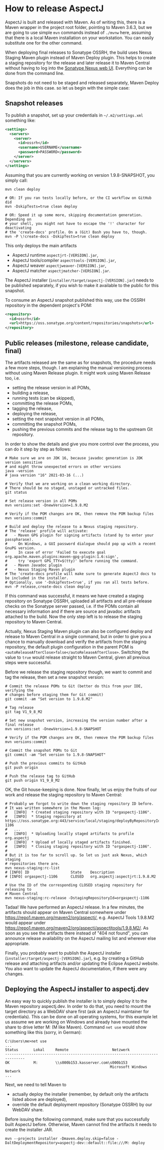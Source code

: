 # How to release AspectJ

AspectJ is built and released with Maven. As of writing this, there is a Maven wrapper in the project root folder,
pointing to Maven 3.6.3, but we are going to use simple `mvn` commands instead of `./mvnw` here, assuming that there is
a local Maven installation on your workstation. You can easily substitute one for the other command.

When deploying final releases to Sonatype OSSRH, the build uses Nexus Staging Maven plugin instead of Maven Deploy
plugin. This helps to create a staging repository for the release and later release it to Maven Central without having
to log into the [Sonatype Nexus web UI](https://oss.sonatype.org/). Everything can be done from the command line.

Snapshots do not need to be staged and released separately, Maven Deploy does the job in this case. so let us begin with
the simple case:

## Snapshot releases

To publish a snapshot, set up your credentials in `~/.m2/settings.xml` something like:

```xml
<settings>
  <servers>
    <server>
      <id>ossrh</id>
      <username>USERNAME</username>
      <password>PASSWORD</password>
    </server>
  </servers>
</settings>
```

Assuming that you are currently working on version 1.9.8-SNAPSHOT, you simply call:

```shell
mvn clean deploy 

# OR: If you ran tests locally before, or the CI workflow on GitHub did 
mvn -DskipTests=true clean deploy 

# OR: Speed it up some more, skipping documentation generation. Depending on
# your shell, you might not have to escape the '!' character for deactivating
# the 'create-docs' profile. On a (Git) Bash you have to, though.
mvn -P \!create-docs -DskipTests=true clean deploy 
```

This only deploys the main artifacts
  - AspectJ runtime `aspectjrt-[VERSION].jar`,
  - AspectJ tools/compiler `aspecttools-[VERSION].jar`,
  - AspectJ weaver `aspectjweaver-[VERSION].jar`,
  - AspectJ matcher `aspectjmatcher-[VERSION].jar`.

The AspectJ installer (`installer/target/aspectj-[VERSION].jar`) needs to be published separately, if you wish to make
it available to the public for this snapshot.

To consume an AspectJ snapshot published this way, use the OSSRH repository in the dependent project's POM:

```xml
<repository>
  <id>ossrh</id>
  <url>https://oss.sonatype.org/content/repositories/snapshots</url>
</repository>
```

## Public releases (milestone, release candidate, final)

The artifacts released are the same as for snapshots, the procedure needs a few more steps, though. I am explaining the
manual versioning process without using Maven Release plugin. It might work using Maven Release too, i.e.
  - setting the release version in all POMs,
  - building a release,
  - running tests (can be skipped),
  - committing the release POMs,
  - tagging the release,
  - deploying the release,
  - setting the next snapshot version in all POMs,
  - committing the snapshot POMs,
  - pushing the previous commits and the release tag to the upstream Git repository.

In order to show the details and give you more control over the process, you can do it step by step as follows:

```shell
# Make sure we are on JDK 16, because javadoc generation is JDK version sensitive
# and might throw unexpected errors on other versions
java -version
# java version "16" 2021-03-16 (...)

# Verify that we are working on a clean working directory.
# There should be no staged, unstaged or untracked files.
git status

# Set release version in all POMs
mvn versions:set -DnewVersion=1.9.8.M2

# Verify if the POM changes are OK, then remove the POM backup files
mvn versions:commit

# Build and deploy the release to a Nexus staging repository.
# The 'release' profile will activate:
#   - Maven GPG plugin for signing artifacts (stand by to enter your passpharase).
#     On Windows, a GUI password dialogue should pop up with a recent GnuPG version.
#     In case of error 'Failed to execute goal org.apache.maven.plugins:maven-gpg-plugin:1.6:sign',
#     try 'export GPG_TTY=$(tty)' before running the command.
#   - Maven Javadoc plugin
#   - Nexus Staging Maven plugin
# The 'create-docs profile will make sure to generate AspectJ docs to be included in the installer. 
# Optionally, use '-DskipTests=true', if you ran all tests before.
mvn -P release,create-docs clean deploy
```

If this command was successful, it means we have created a staging repository on Sonatype OSSRH, uploaded all artifacts
and all pre-release checks on the Sonatype server passed, i.e. if the POMs contain all necessary information and if
there are source and javadoc artifacts attached to the build. Now the only step left is to release the staging
repository to Maven Central.  

Actually, Nexus Staging Maven plugin can also be configured deploy and release to Maven Central in a single command, but
in order to give you a chance to manually download and verify the artifacts from the staging repository, the default
plugin configuration in the parent POM is `<autoReleaseAfterClose>false</autoReleaseAfterClose>`. Switching the value to
`true` would release straight to Maven Central, given all previous steps were successful. 

Before we release the staging repository though, we want to commit and tag the release, then set a new snapshot version:

```shell
# Commit the release POMs to Git (better do this from your IDE, verifying the
# changes before staging them for Git commit)
git commit -am "Set version to 1.9.8.M2"

# Tag release
git tag V1_9_8_M2

# Set new snapshot version, increasing the version number after a final release
mvn versions:set -DnewVersion=1.9.8-SNAPSHOT

# Verify if the POM changes are OK, then remove the POM backup files
mvn versions:commit

# Commit the snapshot POMs to Git
git commit -am "Set version to 1.9.8-SNAPSHOT"

# Push the previous commits to GitHub
git push origin

# Push the release tag to GitHub
git push origin V1_9_8_M2
```

OK, the Git house-keeping is done. Now finally, let us enjoy the fruits of our work and release the staging repository
to Maven Central:

```shell
# Probably we forgot to write down the staging repository ID before.
# It was written somewhere in the Maven log:
#   [INFO]  * Created staging repository with ID "orgaspectj-1106".
#   [INFO]  * Staging repository at https://oss.sonatype.org:443/service/local/staging/deployByRepositoryId/orgaspectj-1106
#   ...
#   [INFO]  * Uploading locally staged artifacts to profile org.aspectj
#   [INFO]  * Upload of locally staged artifacts finished.
#   [INFO]  * Closing staging repository with ID "orgaspectj-1106".
#
# But it is too far to scroll up. So let us just ask Nexus, which staging
# repositories there are.
mvn nexus-staging:rc-list
# [INFO] ID                   State    Description
# [INFO] orgaspectj-1106      CLOSED   org.aspectj:aspectjrt:1.9.8.M2

# Use the ID of the corresponding CLOSED staging repository for releasing to
# Maven Central
mvn nexus-staging:rc-release -DstagingRepositoryId=orgaspectj-1106
```

Tadaa! We have performed an AspectJ release. In a few minutes, the artifacts should appear on Maven Central somewhere
under https://repo1.maven.org/maven2/org/aspectj/, e.g. AspectJ Tools 1.9.8.M2 would appear under
https://repo1.maven.org/maven2/org/aspectj/aspectjtools/1.9.8.M2/. As soon as you see the artifacts there instead of
"404 not found", you can announce release availability on the AspectJ mailing list and wherever else appropriate.

Finally, you probably want to publish the AspectJ installer (`installer/target/aspectj-[VERSION].jar`), e.g. by creating a
GitHub release and attaching artifacts and/or updating the Eclipse AspectJ website. You also want to update the AspectJ
documentation, if there were any changes.

## Deploying the AspectJ installer to aspectj.dev

An easy way to quickly publish the installer is to simply deploy it to the Maven repository aspectj.dev. In order to do
that, you need to mount the target directory as a WebDAV share first (ask an AspectJ maintainer for credentials). This
can be done on all operating systems, for this example let us assume we are working on Windows and already have mounted
the share to drive letter M: (M like Maven). Command `net use` would show something like this (sorry, in German):

```text
C:\Users\me>net use
...
Status       Lokal     Remote                    Netzwerk
-------------------------------------------------------------------------------
OK           M:        \\s000b153.kasserver.com\s000b153
                                                Microsoft Windows Network
...
```

Next, we need to tell Maven to
  - actually deploy the installer (remember, by default only the artifacts listed above are deployed),
  - override the default deployment repository (Sonatype OSSRH) by our WebDAV share.

Before issuing the following command, make sure that you successfully built AspectJ before. Otherwise, Maven cannot find
the artifacts it needs to create the installer JAR.

```shell
mvn --projects installer -Dmaven.deploy.skip=false -DaltDeploymentRepository=aspectj-dev::default::file:///M: deploy
```
